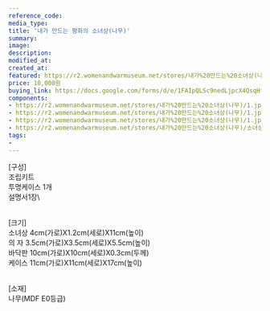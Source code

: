 ```yaml
---
reference_code:
media_type:
title: '내가 만드는 평화의 소녀상(나무)'
summary:
image:
description:
modified_at:
created_at:
featured: https://r2.womenandwarmuseum.net/stores/내가%20만드는%20소녀상(나무)/1.jpg
price: 10,000원
buying_link: https://docs.google.com/forms/d/e/1FAIpQLSc9nedLjpcX4QsqHfsDClSUvnY_z8JjKZMrkfDJmnqozNUliA/viewform
components:
- https://r2.womenandwarmuseum.net/stores/내가%20만드는%20소녀상(나무)/1.jpg
- https://r2.womenandwarmuseum.net/stores/내가%20만드는%20소녀상(나무)/1.jpg
- https://r2.womenandwarmuseum.net/stores/내가%20만드는%20소녀상(나무)/1.jpg
- https://r2.womenandwarmuseum.net/stores/내가%20만드는%20소녀상(나무)/소녀상%20제품설명%20쇼핑몰.jpg
tags:
-
---
```

[구성]\
조립키트\
투명케이스 1개\
설명서1장\

\
[크기]\
소녀상  4cm(가로)X1.2cm(세로)X11cm(높이)\
의  자  3.5cm(가로)X3.5cm(세로)X5.5cm(높이)\
바닥판  10cm(가로)X10cm(세로)X0.3cm(두께)\
케이스  11cm(가로)X11cm(세로)X17cm(높이)

\
[소재]\
나무(MDF E0등급)
